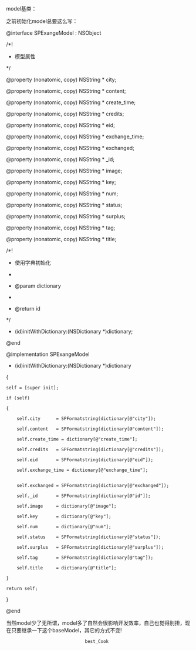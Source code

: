 model基类：

之前初始化model总要这么写：

@interface SPExangeModel : NSObject

/*!

 *  模型属性

 */

@property (nonatomic, copy) NSString * city;

@property (nonatomic, copy) NSString * content;

@property (nonatomic, copy) NSString * create_time;

@property (nonatomic, copy) NSString * credits;

@property (nonatomic, copy) NSString * eid;

@property (nonatomic, copy) NSString * exchange_time;

@property (nonatomic, copy) NSString * exchanged;

@property (nonatomic, copy) NSString * _id;

@property (nonatomic, copy) NSString * image;

@property (nonatomic, copy) NSString * key;

@property (nonatomic, copy) NSString * num;

@property (nonatomic, copy) NSString * status;

@property (nonatomic, copy) NSString * surplus;

@property (nonatomic, copy) NSString * tag;

@property (nonatomic, copy) NSString * title;

/*!

 *  使用字典初始化

 *

 *  @param dictionary

 *

 *  @return id

 */

- (id)initWithDictionary:(NSDictionary *)dictionary;

@end

@implementation SPExangeModel

- (id)initWithDictionary:(NSDictionary *)dictionary

{

    self = [super init];

    if (self)

    {

        self.city      = SPFormatstring(dictionary[@"city"]);

        self.content   = SPFormatstring(dictionary[@"content"]);

        self.create_time = dictionary[@"create_time"];

        self.credits   = SPFormatstring(dictionary[@"credits"]);

        self.eid       = SPFormatstring(dictionary[@"eid"]);

        self.exchange_time = dictionary[@"exchange_time"];


        self.exchanged = SPFormatstring(dictionary[@"exchanged"]);

        self._id       = SPFormatstring(dictionary[@"id"]);

        self.image     = dictionary[@"image"];

        self.key       = dictionary[@"key"];

        self.num       = dictionary[@"num"];

        self.status    = SPFormatstring(dictionary[@"status"]);

        self.surplus   = SPFormatstring(dictionary[@"surplus"]);

        self.tag       = SPFormatstring(dictionary[@"tag"]);

        self.title     = dictionary[@"title"];

    }

    return self;

}



@end



当然model少了无所谓，model多了自然会很影响开发效率，自己也觉得别扭，现在只要继承一下这个baseModel，其它的方式不变!



                                  best_Cook





